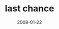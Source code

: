 ---
layout: base.njk
title : 'last chance' 
view_title : 'last chance' 
year : '2008' 
date : '2008-01-22' 
img_file : '/drawing/lastchance.png' 
html_file : 'lastchance' 
next_html : 'idroppedmycellphone.html' 
year_order : '29' 
permalink : "title/{{html_file}}.html"
---